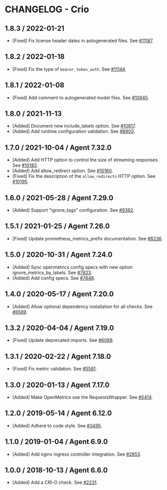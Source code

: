 # CHANGELOG - Crio

## 1.8.3 / 2022-01-21

* [Fixed] Fix license header dates in autogenerated files. See [#11187](https://github.com/DataDog/integrations-core/pull/11187).

## 1.8.2 / 2022-01-18

* [Fixed] Fix the type of `bearer_token_auth`. See [#11144](https://github.com/DataDog/integrations-core/pull/11144).

## 1.8.1 / 2022-01-08

* [Fixed] Add comment to autogenerated model files. See [#10945](https://github.com/DataDog/integrations-core/pull/10945).

## 1.8.0 / 2021-11-13

* [Added] Document new include_labels option. See [#10617](https://github.com/DataDog/integrations-core/pull/10617).
* [Added] Add runtime configuration validation. See [#8903](https://github.com/DataDog/integrations-core/pull/8903).

## 1.7.0 / 2021-10-04 / Agent 7.32.0

* [Added] Add HTTP option to control the size of streaming responses. See [#10183](https://github.com/DataDog/integrations-core/pull/10183).
* [Added] Add allow_redirect option. See [#10160](https://github.com/DataDog/integrations-core/pull/10160).
* [Fixed] Fix the description of the `allow_redirects` HTTP option. See [#10195](https://github.com/DataDog/integrations-core/pull/10195).

## 1.6.0 / 2021-05-28 / Agent 7.29.0

* [Added] Support "ignore_tags" configuration. See [#9392](https://github.com/DataDog/integrations-core/pull/9392).

## 1.5.1 / 2021-01-25 / Agent 7.26.0

* [Fixed] Update prometheus_metrics_prefix documentation. See [#8236](https://github.com/DataDog/integrations-core/pull/8236).

## 1.5.0 / 2020-10-31 / Agent 7.24.0

* [Added] Sync openmetrics config specs with new option ignore_metrics_by_labels. See [#7823](https://github.com/DataDog/integrations-core/pull/7823).
* [Added] Add config specs. See [#7848](https://github.com/DataDog/integrations-core/pull/7848).

## 1.4.0 / 2020-05-17 / Agent 7.20.0

* [Added] Allow optional dependency installation for all checks. See [#6589](https://github.com/DataDog/integrations-core/pull/6589).

## 1.3.2 / 2020-04-04 / Agent 7.19.0

* [Fixed] Update deprecated imports. See [#6088](https://github.com/DataDog/integrations-core/pull/6088).

## 1.3.1 / 2020-02-22 / Agent 7.18.0

* [Fixed] Fix metric validation. See [#5581](https://github.com/DataDog/integrations-core/pull/5581).

## 1.3.0 / 2020-01-13 / Agent 7.17.0

* [Added] Make OpenMetrics use the RequestsWrapper. See [#5414](https://github.com/DataDog/integrations-core/pull/5414).

## 1.2.0 / 2019-05-14 / Agent 6.12.0

* [Added] Adhere to code style. See [#3495](https://github.com/DataDog/integrations-core/pull/3495).

## 1.1.0 / 2019-01-04 / Agent 6.9.0

* [Added] Add nginx ingress controller integration. See [#2853][1].

## 1.0.0 / 2018-10-13 / Agent 6.6.0

* [Added] Add a CRI-O check. See [#2231][2].

[1]: https://github.com/DataDog/integrations-core/pull/2853
[2]: https://github.com/DataDog/integrations-core/pull/2231
